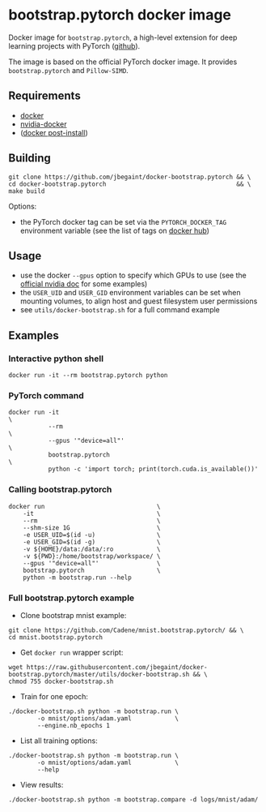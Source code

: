 # bootstrap.pytorch docker image

Docker image for `bootstrap.pytorch`, a high-level extension for deep learning
projects with PyTorch ([github](https://github.com/Cadene/bootstrap.pytorch)).

The image is based on the official PyTorch docker image. It provides
`bootstrap.pytorch` and `Pillow-SIMD`.

## Requirements
* [docker](https://docs.docker.com/install/)
* [nvidia-docker](https://nvidia.github.io/nvidia-docker/)
* ([docker post-install](https://docs.docker.com/install/linux/linux-postinstall/))

## Building

```
git clone https://github.com/jbegaint/docker-bootstrap.pytorch && \
cd docker-bootstrap.pytorch                                    && \
make build
```

Options:
* the PyTorch docker tag can be set via the `PYTORCH_DOCKER_TAG` environment
  variable (see the list of tags on [docker
  hub](https://hub.docker.com/r/pytorch/pytorch/tags))

## Usage

* use the docker `--gpus` option to specify which GPUs to use (see the [official
  nvidia doc](https://github.com/NVIDIA/nvidia-docker#usage) for some examples)
* the `USER_UID` and `USER_GID` environment variables can be set when mounting
  volumes, to align host and guest filesystem user permissions
* see `utils/docker-bootstrap.sh` for a full command example

## Examples

### Interactive python shell

```
docker run -it --rm bootstrap.pytorch python
```

### PyTorch command

```
docker run -it                                                        \
           --rm                                                       \
           --gpus '"device=all"'                                      \
           bootstrap.pytorch                                          \
           python -c 'import torch; print(torch.cuda.is_available())'
```

### Calling bootstrap.pytorch
```
docker run                               \
    -it                                  \
    --rm                                 \
    --shm-size 1G                        \
    -e USER_UID=$(id -u)                 \
    -e USER_GID=$(id -g)                 \
    -v ${HOME}/data:/data/:ro            \
    -v ${PWD}:/home/bootstrap/workspace/ \
    --gpus '"device=all"'                \
    bootstrap.pytorch                    \
    python -m bootstrap.run --help
```

### Full bootstrap.pytorch example

* Clone bootstrap mnist example:
```
git clone https://github.com/Cadene/mnist.bootstrap.pytorch/ && \
cd mnist.bootstrap.pytorch
```

* Get `docker run` wrapper script:
```
wget https://raw.githubusercontent.com/jbegaint/docker-bootstrap.pytorch/master/utils/docker-bootstrap.sh && \
chmod 755 docker-bootstrap.sh
```

* Train for one epoch:
```
./docker-bootstrap.sh python -m bootstrap.run \
        -o mnist/options/adam.yaml            \
        --engine.nb_epochs 1
```

* List all training options:
```
./docker-bootstrap.sh python -m bootstrap.run \
        -o mnist/options/adam.yaml            \
        --help
```

* View results:
```
./docker-bootstrap.sh python -m bootstrap.compare -d logs/mnist/adam/
```
